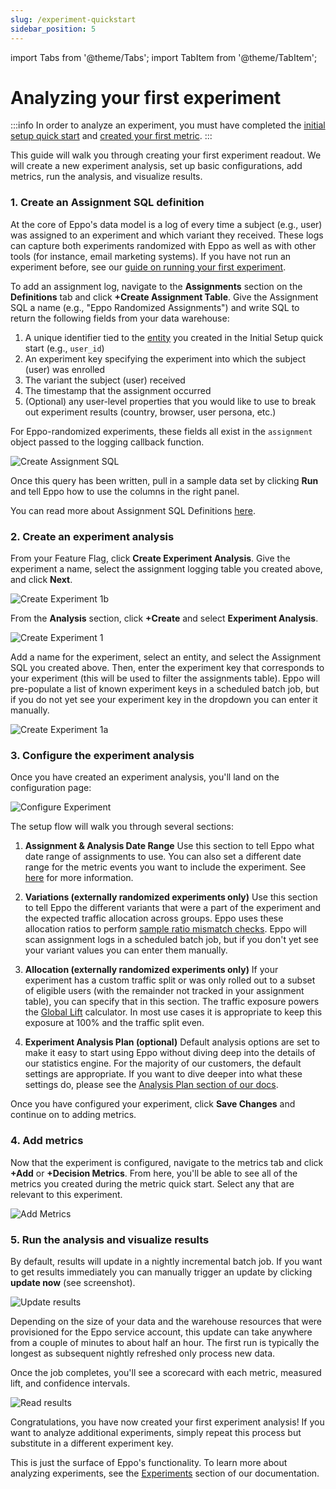 ```yaml
---
slug: /experiment-quickstart
sidebar_position: 5
---
```


import Tabs from '@theme/Tabs';
import TabItem from '@theme/TabItem';

# Analyzing your first experiment

:::info
In order to analyze an experiment, you must have completed the [initial setup quick start](/setup-quickstart) and [created your first metric](/metric-quickstart).
:::

This guide will walk you through creating your first experiment readout. We will create a new experiment analysis, set up basic configurations, add metrics, run the analysis, and visualize results.


### 1. Create an Assignment SQL definition

At the core of Eppo's data model is a log of every time a subject (e.g., user) was assigned to an experiment and which variant they received. These logs can capture both experiments randomized with Eppo as well as with other tools (for instance, email marketing systems). If you have not run an experiment before, see our [guide on running your first experiment](/feature-flag-quickstart).  

To add an assignment log, navigate to the **Assignments** section on the **Definitions** tab and click **+Create Assignment Table**. Give the Assignment SQL a name (e.g., "Eppo Randomized Assignments") and write SQL to return the following fields from your data warehouse:

1. A unique identifier tied to the [entity](/data-management/definitions/entities) you created in the Initial Setup quick start (e.g., `user_id`)
2. An experiment key specifying the experiment into which the subject (user) was enrolled
3. The variant the subject (user) received
4. The timestamp that the assignment occurred 
5. (Optional) any user-level properties that you would like to use to break out experiment results (country, browser, user persona, etc.)

For Eppo-randomized experiments, these fields all exist in the `assignment` object passed to the logging callback function.

![Create Assignment SQL](/../static/img/initial-setup/quick-start-2.png)

Once this query has been written, pull in a sample data set by clicking **Run** and tell Eppo how to use the columns in the right panel.

You can read more about Assignment SQL Definitions [here](/data-management/definitions/assignment-sql).

### 2. Create an experiment analysis

<Tabs>
<TabItem value="e2e" label="Eppo Randomized">

From your Feature Flag, click **Create Experiment Analysis**. Give the experiment a name, select the assignment logging table you created above, and click **Next**.

![Create Experiment 1b](/../static/img/building-experiments/quick-start-1b.png)

</TabItem>

<TabItem value="external" label="Externally Randomized">

From the **Analysis** section, click **+Create** and select **Experiment Analysis**. 

![Create Experiment 1](/../static/img/building-experiments/quick-start-1.png)

Add a name for the experiment, select an entity, and select the Assignment SQL you created above. Then, enter the experiment key that corresponds to your experiment (this will be used to filter the assignments table). Eppo will pre-populate a list of known experiment keys in a scheduled batch job, but if you do not yet see your experiment key in the dropdown you can enter it manually.

![Create Experiment 1a](/../static/img/building-experiments/quick-start-1a.png)

</TabItem>

</Tabs>

### 3. Configure the experiment analysis

Once you have created an experiment analysis, you'll land on the configuration page:

![Configure Experiment](/../static/img/building-experiments/quick-start-2.png)

The setup flow will walk you through several sections:

1. **Assignment & Analysis Date Range**
Use this section to tell Eppo what date range of assignments to use. You can also set a different date range for the metric events you want to include the experiment. See [here](/experiment-analysis/creating-experiments#experiments-with-custom-event-dates) for more information.

2. **Variations (externally randomized experiments only)**
Use this section to tell Eppo the different variants that were a part of the experiment and the expected traffic allocation across groups. Eppo uses these allocation ratios to perform [sample ratio mismatch checks](/statistics/sample-ratio-mismatch). Eppo will scan assignment logs in a scheduled batch job, but if you don't yet see your variant values you can enter them manually.

3. **Allocation (externally randomized experiments only)**
If your experiment has a custom traffic split or was only rolled out to a subset of eligible users (with the remainder not tracked in your assignment table), you can specify that in this section. The traffic exposure powers the [Global Lift](/experiment-analysis/global-lift) calculator. In most use cases it is appropriate to keep this exposure at 100% and the traffic split even.

4. **Experiment Analysis Plan (optional)**
Default analysis options are set to make it easy to start using Eppo without diving deep into the details of our statistics engine. For the majority of our customers, the default settings are appropriate. If you want to dive deeper into what these settings do, please see the [Analysis Plan section of our docs](/experiment-analysis/analysis-plans).  

Once you have configured your experiment, click **Save Changes** and continue on to adding metrics.

### 4. Add metrics

Now that the experiment is configured, navigate to the metrics tab and click **+Add** or **+Decision Metrics**. From here, you'll be able to see all of the metrics you created during the metric quick start. Select any that are relevant to this experiment.

![Add Metrics](/../static/img/building-experiments/quick-start-3.png)

### 5. Run the analysis and visualize results

By default, results will update in a nightly incremental batch job. If you want to get results immediately you can manually trigger an update by clicking **update now** (see screenshot).

![Update results](/../static/img/building-experiments/quick-start-4.png)

Depending on the size of your data and the warehouse resources that were provisioned for the Eppo service account, this update can take anywhere from a couple of minutes to about half an hour. The first run is typically the longest as subsequent nightly refreshed only process new data.

Once the job completes, you'll see a scorecard with each metric, measured lift, and confidence intervals.

![Read results](/../static/img/building-experiments/quick-start-5.png)

Congratulations, you have now created your first experiment analysis! If you want to analyze additional experiments, simply repeat this process but substitute in a different experiment key.

This is just the surface of Eppo's functionality. To learn more about analyzing experiments, see the [Experiments](/experiment-analysis/) section of our documentation.
